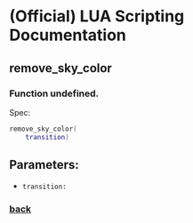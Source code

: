 
# (Official) LUA Scripting Documentation

## remove_sky_color

### Function undefined.

Spec:
```lua
remove_sky_color(
	transition)
```
## Parameters:
- `transition:` 
### [back](../other)
